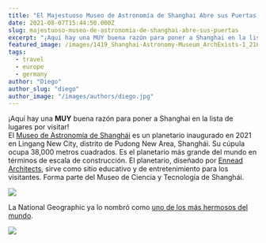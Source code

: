 ```yaml
---
title: "El Majestuoso Museo de Astronomía de Shanghai Abre sus Puertas 🌌"
date: 2021-08-07T15:44:50.000Z
slug: majestuoso-museo-de-astronomia-de-shanghai-abre-sus-puertas
excerpt: "¡Aquí hay una MUY buena razón para poner a Shanghai en la lista de lugares por visitar! El Museo de Astronomía de Shanghái [http://www.ennead.com/work/shanghai-..."
featured_image: /images/1419_Shanghai-Astronomy-Museum_ArchExists-1_210709_190947.jpg
tags:
  - travel
  - europe
  - germany
author: "Diego"
author_slug: "diego"
author_image: "/images/authors/diego.jpg"
---
```


¡Aquí hay una **MUY** buena razón para poner a Shanghai en la lista de lugares por visitar!  
El [Museo de Astronomía de Shanghái](http://www.ennead.com/work/shanghai-astronomy-museum) es un planetario inaugurado en 2021 en Lingang New City, distrito de Pudong New Area, Shanghái. Su cúpula ocupa 38,000 metros cuadrados. Es el planetario más grande del mundo en términos de escala de construcción. El planetario, diseñado por [Ennead Architects](https://en.wikipedia.org/wiki/Ennead_Architects), sirve como sitio educativo y de entretenimiento para los visitantes. Forma parte del Museo de Ciencia y Tecnología de Shanghái.

![](/images/1419_Shanghai-Astronomy-Museum_ArchExists-15_210709_190931.jpg)

La National Geographic ya lo nombró como [uno de los más hermosos del mundo](https://www.nationalgeographic.com/travel/article/worlds-most-beautiful-museums).

![](/images/1419_SAM03_Sphere-3_sized_210712_091715.jpg)